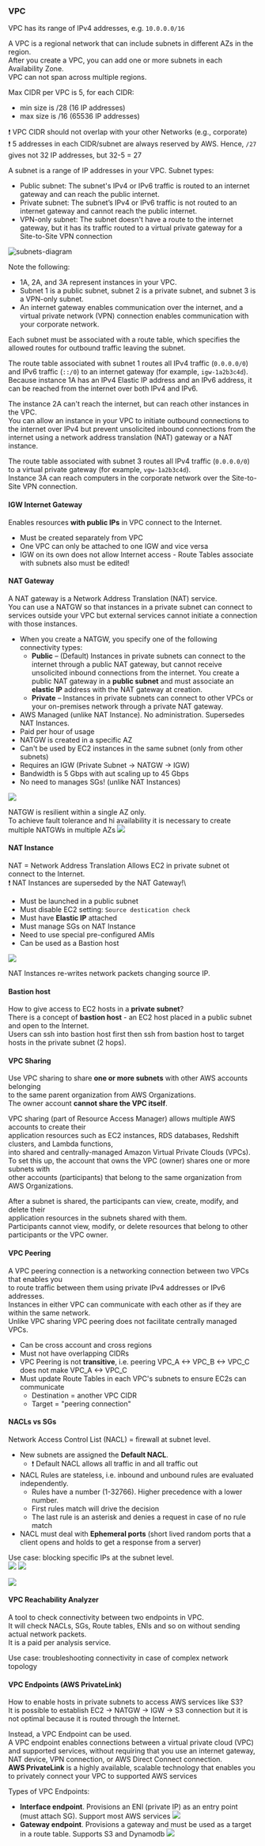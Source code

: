 ### VPC

VPC has its range of IPv4 addresses, e.g. `10.0.0.0/16`

A VPC is a regional network that can include subnets in different AZs in the region.\
After you create a VPC, you can add one or more subnets in each Availability Zone.\
VPC can not span across multiple regions.

Max CIDR per VPC is 5, for each CIDR:
* min size is /28 (16 IP addresses)
* max size is /16 (65536 IP addresses)

:exclamation: VPC CIDR should not overlap with your other Networks (e.g., corporate)\
:exclamation: 5 addresses in each CIDR/subnet are always reserved by AWS. Hence, `/27` gives not 32 IP addresses, but 32-5 = 27

A subnet is a range of IP addresses in your VPC.
Subnet types:
* Public subnet: The subnet's IPv4 or IPv6 traffic is routed to an internet gateway and can reach the public internet.
* Private subnet: The subnet’s IPv4 or IPv6 traffic is not routed to an internet gateway and cannot reach the public internet.
* VPN-only subnet: The subnet doesn't have a route to the internet gateway, but it has its traffic routed to a virtual private gateway for a Site-to-Site VPN connection


![subnets-diagram](files/subnets-diagram.png)

Note the following:

* 1A, 2A, and 3A represent instances in your VPC.
* Subnet 1 is a public subnet, subnet 2 is a private subnet, and subnet 3 is a VPN-only subnet.
* An internet gateway enables communication over the internet, and a virtual private network (VPN) connection enables communication with your corporate network.


Each subnet must be associated with a route table, which specifies the allowed routes for outbound traffic leaving the subnet.

The route table associated with subnet 1 routes all IPv4 traffic (`0.0.0.0/0`) and IPv6 traffic (`::/0`) to an internet gateway (for example, `igw-1a2b3c4d`).\
Because instance 1A has an IPv4 Elastic IP address and an IPv6 address, it can be reached from the internet over both IPv4 and IPv6.

The instance 2A can't reach the internet, but can reach other instances in the VPC.\
You can allow an instance in your VPC to initiate outbound connections to the internet
over IPv4 but prevent unsolicited inbound connections from the internet using a network
address translation (NAT) gateway or a NAT instance.

The route table associated with subnet 3 routes all IPv4 traffic (`0.0.0.0/0`) to a virtual private gateway (for example, `vgw-1a2b3c4d`).\
Instance 3A can reach computers in the corporate network over the Site-to-Site VPN connection.

#### IGW Internet Gateway
Enables resources **with public IPs** in VPC connect to the Internet.
* Must be created separately from VPC
* One VPC can only be attached to one IGW and vice versa
* IGW on its own does not allow Internet access - Route Tables associate with subnets also must be edited!

#### NAT Gateway
A NAT gateway is a Network Address Translation (NAT) service.\
You can use a NATGW so that instances in a private subnet can connect to services outside your VPC but external services cannot initiate a connection with those instances.

* When you create a NATGW, you specify one of the following connectivity types:
  * **Public** – (Default) Instances in private subnets can connect to the internet through a public NAT gateway, but cannot receive unsolicited inbound connections from the internet.
  You create a public NAT gateway in a **public subnet** and must associate an **elastic IP** address with the NAT gateway at creation.
  * **Private** – Instances in private subnets can connect to other VPCs or your on-premises network through a private NAT gateway. 
* AWS Managed (unlike NAT Instance). No administration. Supersedes NAT Instances.
* Paid per hour of usage
* NATGW is created in a specific AZ
* Can't be used by EC2 instances in the same subnet (only from other subnets)
* Requires an IGW (Private Subnet -> NATGW -> IGW)
* Bandwidth is 5 Gbps with aut scaling up to 45 Gbps
* No need to manages SGs! (unlike NAT Instances)

![](files/NAT_Gateway.png)

NATGW is resilient within a single AZ only.\
To achieve fault tolerance and hi availability it is necessary to create multiple NATGWs in multiple AZs
![](files/Multiple_NATGW.png)

#### NAT Instance
NAT = Network Address Translation
Allows EC2 in private subnet ot connect to the Internet.\
:exclamation: NAT Instances are superseded by the NAT Gateway!\
* Must be launched in a public subnet
* Must disable EC2 setting: `Source destication check`
* Must have **Elastic IP** attached
* Must manage SGs on NAT Instance
* Need to use special pre-configured AMIs
* Can be used as a Bastion host

![](files/NAT_instance.png)

NAT Instances re-writes network packets changing source IP.

#### Bastion host
How to give access to EC2 hosts in a **private subnet**?\
There is a concept of **bastion host** - an EC2 host placed in a public subnet and open to the Internet.\
Users can ssh into bastion host first then ssh from bastion host to target hosts in the private subnet (2 hops).

#### VPC Sharing
Use VPC sharing to share **one or more subnets** with other AWS accounts belonging\
to the same parent organization from AWS Organizations.\
The owner account **cannot share the VPC itself**.

VPC sharing (part of Resource Access Manager) allows multiple AWS accounts to create their\
application resources such as EC2 instances, RDS databases, Redshift clusters, and Lambda functions,\
into shared and centrally-managed Amazon Virtual Private Clouds (VPCs).\
To set this up, the account that owns the VPC (owner) shares one or more subnets with\
other accounts (participants) that belong to the same organization from AWS Organizations.

After a subnet is shared, the participants can view, create, modify, and delete their\
application resources in the subnets shared with them.\
Participants cannot view, modify, or delete resources that belong to other participants or the VPC owner.

#### VPC Peering
A VPC peering connection is a networking connection between two VPCs that enables you\
to route traffic between them using private IPv4 addresses or IPv6 addresses.\
Instances in either VPC can communicate with each other as if they are within the same network.\
Unlike VPC sharing VPC peering does not facilitate centrally managed VPCs.

* Can be cross account and cross regions
* Must not have overlapping CIDRs
* VPC Peering is not **transitive**, i.e. peering VPC_A <-> VPC_B <-> VPC_C does not make VPC_A <-> VPC_C
* Must update Route Tables in each VPC's subnets to ensure EC2s can communicate
  * Destination = another VPC CIDR
  * Target = "peering connection"

#### NACLs vs SGs
Network Access Control List (NACL) = firewall at subnet level.
* New subnets are assigned the **Default NACL**.
  * :exclamation: Default NACL allows all traffic in and all traffic out
* NACL Rules are stateless, i.e. inbound and unbound rules are evaluated independently.
  * Rules have a number (1-32766). Higher precedence with a lower number.
  * First rules match will drive the decision
  * The last rule is an asterisk and denies a request in case of no rule match
* NACL must deal with **Ephemeral ports** (short lived random ports that a client opens and holds to get a response from a server)

Use case: blocking specific IPs at the subnet level.\
![](files/NACL_SGs_incoming.png)
![](files/NACL_SGs_outgoing.png)

![](files/SG_vs_NACL.png)

#### VPC Reachability Analyzer
A tool to check connectivity between two endpoints in VPC.\
It will check NACLs, SGs, Route tables, ENIs and so on without sending actual network packets.\
It is a paid per analysis service.

Use case: troubleshooting connectivity in case of complex network topology

#### VPC Endpoints (AWS PrivateLink)
How to enable hosts in private subnets to access AWS services like S3?\
It is possible to establish EC2 -> NATGW -> IGW -> S3 connection but it is not optimal because it is routed through the Internet.

Instead, a VPC Endpoint can be used.\
A VPC endpoint enables connections between a virtual private cloud (VPC) and supported services, without requiring that you use an internet gateway, NAT device, VPN connection, or AWS Direct Connect connection.\
**AWS PrivateLink** is a highly available, scalable technology that enables you to privately connect your VPC to supported AWS services

Types of VPC Endpoints:
* **Interface endpoint**. Provisions an ENI (private IP) as an entry point (must attach SG). Support most AWS services
![](files/VPC_interface_endpoint.png)
* **Gateway endpoint**. Provisions a gateway and must be used as a target in a route table. Supports S3 and Dynamodb
![](files/VPC_gateway_endpoint.png)
